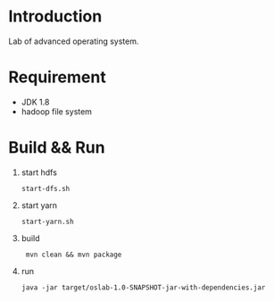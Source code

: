 # Introduction
Lab of advanced operating system.

# Requirement
- JDK 1.8
- hadoop file system

# Build && Run
1. start hdfs
    ```
   start-dfs.sh
   ```
2. start yarn
    ```
   start-yarn.sh
   ```
3. build
   ```
    mvn clean && mvn package   
   ```
4. run
    ```
   java -jar target/oslab-1.0-SNAPSHOT-jar-with-dependencies.jar
   ```
